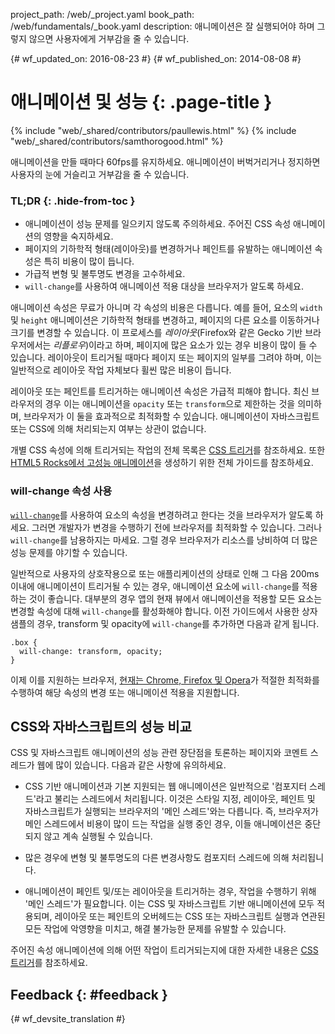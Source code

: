 project_path: /web/_project.yaml book_path: /web/fundamentals/_book.yaml description: 애니메이션은 잘 실행되어야 하며 그렇지 않으면 사용자에게 거부감을 줄 수 있습니다.

{# wf_updated_on: 2016-08-23 #} {# wf_published_on: 2014-08-08 #}

# 애니메이션 및 성능 {: .page-title }

{% include "web/_shared/contributors/paullewis.html" %} {% include "web/_shared/contributors/samthorogood.html" %}

애니메이션을 만들 때마다 60fps를 유지하세요. 애니메이션이 버벅거리거나 정지하면 사용자의 눈에 거슬리고 거부감을 줄 수 있습니다.

### TL;DR {: .hide-from-toc }

* 애니메이션이 성능 문제를 일으키지 않도록 주의하세요. 주어진 CSS 속성 애니메이션의 영향을 숙지하세요.
* 페이지의 기하학적 형태(레이아웃)를 변경하거나 페인트를 유발하는 애니메이션 속성은 특히 비용이 많이 듭니다.
* 가급적 변형 및 불투명도 변경을 고수하세요.
* `will-change`를 사용하여 애니메이션 적용 대상을 브라우저가 알도록 하세요.

애니메이션 속성은 무료가 아니며 각 속성의 비용은 다릅니다. 예를 들어, 요소의 `width` 및 `height` 애니메이션은 기하학적 형태를 변경하고, 페이지의 다른 요소를 이동하거나 크기를 변경할 수 있습니다. 이 프로세스를 *레이아웃*(Firefox와 같은 Gecko 기반 브라우저에서는 *리플로우*)이라고 하며, 페이지에 많은 요소가 있는 경우 비용이 많이 들 수 있습니다. 레이아웃이 트리거될 때마다 페이지 또는 페이지의 일부를 그려야 하며, 이는 일반적으로 레이아웃 작업 자체보다 휠씬 많은 비용이 듭니다.

레이아웃 또는 페인트를 트리거하는 애니메이션 속성은 가급적 피해야 합니다. 최신 브라우저의 경우 이는 애니메이션을 `opacity` 또는 `transform`으로 제한하는 것을 의미하며, 브라우저가 이 둘을 효과적으로 최적화할 수 있습니다. 애니메이션이 자바스크립트 또는 CSS에 의해 처리되는지 여부는 상관이 없습니다.

개별 CSS 속성에 의해 트리거되는 작업의 전체 목록은 [CSS 트리거](http://csstriggers.com)를 참조하세요. 또한 [HTML5 Rocks에서 고성능 애니메이션](http://www.html5rocks.com/en/tutorials/speed/high-performance-animations/)을 생성하기 위한 전체 가이드를 참조하세요.

### will-change 속성 사용

[`will-change`](https://dev.w3.org/csswg/css-will-change/)를 사용하여 요소의 속성을 변경하려고 한다는 것을 브라우저가 알도록 하세요. 그러면 개발자가 변경을 수행하기 전에 브라우저를 최적화할 수 있습니다. 그러나 `will-change`를 남용하지는 마세요. 그럴 경우 브라우저가 리소스를 낭비하여 더 많은 성능 문제를 야기할 수 있습니다.

일반적으로 사용자의 상호작용으로 또는 애플리케이션의 상태로 인해 그 다음 200ms 이내에 애니메이션이 트리거될 수 있는 경우, 애니메이션 요소에 `will-change`를 적용하는 것이 좋습니다. 대부분의 경우 앱의 현재 뷰에서 애니메이션을 적용할 모든 요소는 변경할 속성에 대해 `will-change`를 활성화해야 합니다. 이전 가이드에서 사용한 상자 샘플의 경우, transform 및 opacity에 `will-change`를 추가하면 다음과 같게 됩니다.

    .box {
      will-change: transform, opacity;
    }
    

이제 이를 지원하는 브라우저, [현재는 Chrome, Firefox 및 Opera](http://caniuse.com/#feat=will-change)가 적절한 최적화를 수행하여 해당 속성의 변경 또는 애니메이션 적용을 지원합니다.

## CSS와 자바스크립트의 성능 비교

CSS 및 자바스크립트 애니메이션의 성능 관련 장단점을 토론하는 페이지와 코멘트 스레드가 웹에 많이 있습니다. 다음과 같은 사항에 유의하세요.

* CSS 기반 애니메이션과 기본 지원되는 웹 애니메이션은 일반적으로 '컴포지터 스레드'라고 불리는 스레드에서 처리됩니다. 이것은 스타일 지정, 레이아웃, 페인트 및 자바스크립트가 실행되는 브라우저의 '메인 스레드'와는 다릅니다. 즉, 브라우저가 메인 스레드에서 비용이 많이 드는 작업을 실행 중인 경우, 이들 애니메이션은 중단되지 않고 계속 실행될 수 있습니다.

* 많은 경우에 변형 및 불투명도의 다른 변경사항도 컴포지터 스레드에 의해 처리됩니다.

* 애니메이션이 페인트 및/또는 레이아웃을 트리거하는 경우, 작업을 수행하기 위해 '메인 스레드'가 필요합니다. 이는 CSS 및 자바스크립트 기반 애니메이션에 모두 적용되며, 레이아웃 또는 페인트의 오버헤드는 CSS 또는 자바스크립트 실행과 연관된 모든 작업에 악영향을 미치고, 해결 불가능한 문제를 유발할 수 있습니다.

주어진 속성 애니메이션에 의해 어떤 작업이 트리거되는지에 대한 자세한 내용은 [CSS 트리거](http://csstriggers.com)를 참조하세요.

## Feedback {: #feedback }

{# wf_devsite_translation #}